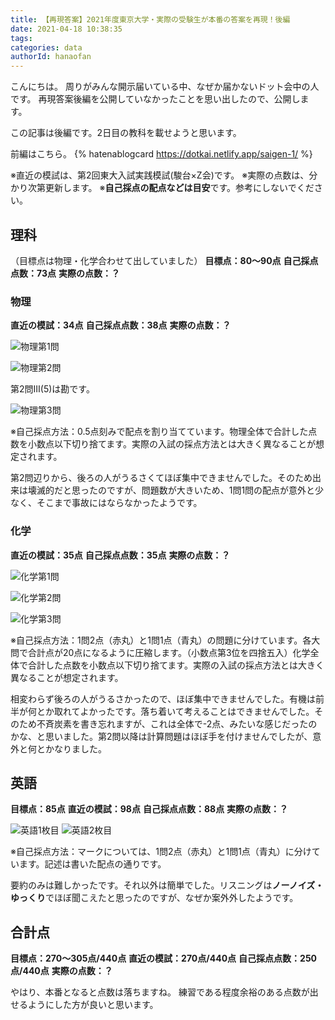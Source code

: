 ```yaml
---
title: 【再現答案】2021年度東京大学・実際の受験生が本番の答案を再現！後編
date: 2021-04-18 10:38:35
tags:
categories: data
authorId: hanaofan
---
```


こんにちは。
周りがみんな開示届いている中、なぜか届かないドット会中の人です。
再現答案後編を公開していなかったことを思い出したので、公開します。

この記事は後編です。2日目の教科を載せようと思います。

前編はこちら。
{% hatenablogcard https://dotkai.netlify.app/saigen-1/ %}

※直近の模試は、第2回東大入試実践模試(駿台×Z会)です。
※実際の点数は、分かり次第更新します。
※**自己採点の配点などは目安**です。参考にしないでください。

## 理科

（目標点は物理・化学合わせて出していました）
**目標点：80～90点**
**自己採点点数：73点**
**実際の点数：？**

### 物理

**直近の模試：34点**
**自己採点点数：38点**
**実際の点数：？**

![物理第1問](https://lh3.googleusercontent.com/pw/ACtC-3e03BEHvuvHYApkuiNuUSIb4GeLT8rimCWrqMsfrFz_dD7cHEoF6ZLh3cdadGW6XPGJV6j4pSM9VflQ8F9UlRvycwLz19D3Wrf8by2tNEnWlVuPigVavbZMH8xxytVKAkx3saf4SYISejzNCYhuC4bdhA=w1350-h966-no?authuser=0)

![物理第2問](https://lh3.googleusercontent.com/pw/ACtC-3f9-521VEeVlMOWrKCP9G1yVdiyzWMr8rX3mJf0DSjZDHZ2ioZBucjBfeb4tzk8kI05gqRXPpFlVCp_GSN5e80Efx_621xebI6cJwa9fuQEP1IcC52TWRPamrk87ASSKPwqZci-jeOZtWXWZndEzfSxnQ=w1348-h966-no?authuser=0)

第2問Ⅲ(5)は勘です。

![物理第3問](https://lh3.googleusercontent.com/pw/ACtC-3dd5TjtkIk47zpulCfWPO-d5UdOQ143bluy1zgd_WfJ8BmTYcNSaWWJH1pqx5CR80OcIekLoJiPOWMx_FL--KDUrzMM29NesMZB7HUy2Jt8HbRt314l6390yxKg8SsvZZy4agzTHuFfRH1gyvA3x4VRWw=w1363-h966-no?authuser=0)

※自己採点方法：0.5点刻みで配点を割り当てています。物理全体で合計した点数を小数点以下切り捨てます。実際の入試の採点方法とは大きく異なることが想定されます。

第2問辺りから、後ろの人がうるさくてほぼ集中できませんでした。そのため出来は壊滅的だと思ったのですが、問題数が大きいため、1問1問の配点が意外と少なく、そこまで事故にはならなかったようです。

### 化学

**直近の模試：35点**
**自己採点点数：35点**
**実際の点数：？**

![化学第1問](https://lh3.googleusercontent.com/pw/ACtC-3fkGJMa6Ns4PzLAfyOPRMHVXA1q0YWDbX2d4HZ_g8fQtV8KVAgVP-jNABeTJOtHgLKZc7-Z1IUgYrZVl7CEEnVu1lbfoFeQz0pr8zOQ0o9O9gnXQ_ptZ2OYs_2AuagT3L7DUxtEr7KO8lPe_0QohmIKJw=w1363-h966-no?authuser=0)

![化学第2問](https://lh3.googleusercontent.com/pw/ACtC-3cuKBiaWc6teg-W89IHYCKEqjQMo9NtOfJw_8NiNzI8vGO3KN4ElASq7AJvmavIkrUbM19-X43Gm7NhYeWrSDYB90lnSFdcchEvqGbMFTkPp_XWZb4Y2_eV5FhKDY6IFQcRDw-LRzAVw2lJuUwxqeAWXw=w1348-h966-no?authuser=0)

![化学第3問](https://lh3.googleusercontent.com/pw/ACtC-3cfVoRCz450fJWzz_MYe6yCgnixNA9c60FvZb9GTkPyLcRSHgOJxUAAglMv7P-7X0hrmQMRY32G5BoKbArSyyxFWWi3-OUsJoMB58JM68YS9oBb3e0Wa-XFjJJNq3fWDtLmi0VnClCqJo1Cbb8UkPljeQ=w1361-h966-no?authuser=0)

※自己採点方法：1問2点（赤丸）と1問1点（青丸）の問題に分けています。各大問で合計点が20点になるように圧縮します。（小数点第3位を四捨五入）化学全体で合計した点数を小数点以下切り捨てます。実際の入試の採点方法とは大きく異なることが想定されます。

相変わらず後ろの人がうるさかったので、ほぼ集中できませんでした。有機は前半が何とか取れてよかったです。落ち着いて考えることはできませんでした。そのため不斉炭素を書き忘れますが、これは全体で-2点、みたいな感じだったのかな、と思いました。第2問以降は計算問題はほぼ手を付けませんでしたが、意外と何とかなりました。


## 英語

**目標点：85点**
**直近の模試：98点**
**自己採点点数：88点**
**実際の点数：？**

![英語1枚目](https://lh3.googleusercontent.com/pw/ACtC-3eZGFjLqSki5sZLXSqUlV_NOVhFXtd3pFLwHkYxhU2o6PqRk7a6MDN2rppmozQYLuNhYMRKVTMaITEXk7eX56x9j_SEfDqWO5-aSBBpANVBTjpOMWp1p_Ri4i81P7RWsXMBAFUmYAUDldaPQRU6GJm4SQ=w685-h966-no?authuser=0)
![英語2枚目](https://lh3.googleusercontent.com/pw/ACtC-3fl584uXm2FlpmHDqaI-sjDTGWt-mfEyK1MLafaNFVSryF1gvcdLuTDZJqML6ac_MIzgfFh_IVs3dhGOOjxPjcXdKkBX9kJQ1NgqwtjGLqaRqWuI2Ei5vl-WS3CMsSy6-9tulWf3DiiNLwGWAIhH-WR2g=w664-h934-no?authuser=0)

※自己採点方法：マークについては、1問2点（赤丸）と1問1点（青丸）に分けています。記述は書いた配点の通りです。

要約のみは難しかったです。それ以外は簡単でした。リスニングは**ノーノイズ・ゆっくり**でほぼ聞こえたと思ったのですが、なぜか案外外したようです。

## 合計点

**目標点：270～305点/440点**
**直近の模試：270点/440点**
**自己採点点数：250点/440点**
**実際の点数：？**

やはり、本番となると点数は落ちますね。
練習である程度余裕のある点数が出せるようにした方が良いと思います。
